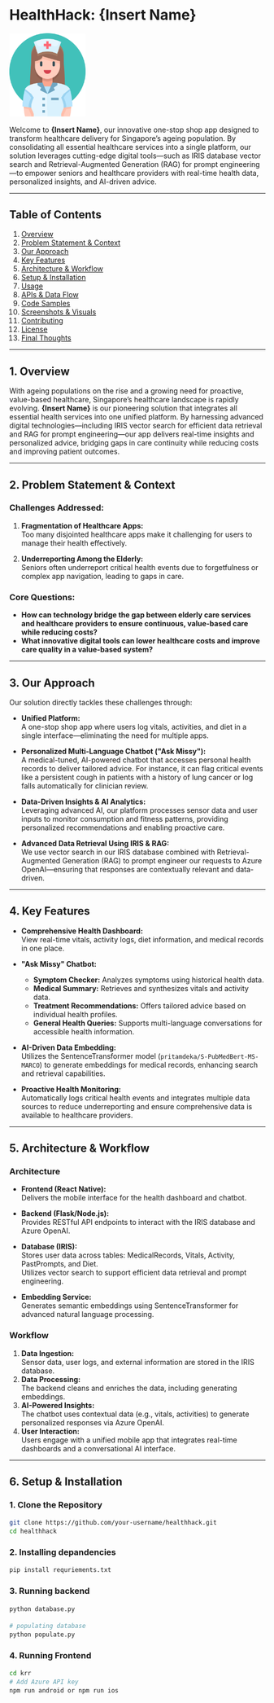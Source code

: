 # HealthHack: {Insert Name}

<img src="krr/assets/images/bot-icon.png"  width="150" />

Welcome to **{Insert Name}**, our innovative one-stop shop app designed to transform healthcare delivery for Singapore’s ageing population. By consolidating all essential healthcare services into a single platform, our solution leverages cutting-edge digital tools—such as IRIS database vector search and Retrieval-Augmented Generation (RAG) for prompt engineering—to empower seniors and healthcare providers with real-time health data, personalized insights, and AI-driven advice.

---

## Table of Contents

1. [Overview](#overview)
2. [Problem Statement & Context](#problem-statement--context)
3. [Our Approach](#our-approach)
4. [Key Features](#key-features)
5. [Architecture & Workflow](#architecture--workflow)
6. [Setup & Installation](#setup--installation)
7. [Usage](#usage)
8. [APIs & Data Flow](#apis--data-flow)
9. [Code Samples](#code-samples)
10. [Screenshots & Visuals](#screenshots--visuals)
11. [Contributing](#contributing)
12. [License](#license)
13. [Final Thoughts](#final-thoughts)

---

## 1. Overview

With ageing populations on the rise and a growing need for proactive, value-based healthcare, Singapore’s healthcare landscape is rapidly evolving. **{Insert Name}** is our pioneering solution that integrates all essential health services into one unified platform. By harnessing advanced digital technologies—including IRIS vector search for efficient data retrieval and RAG for prompt engineering—our app delivers real-time insights and personalized advice, bridging gaps in care continuity while reducing costs and improving patient outcomes.

---

## 2. Problem Statement & Context

### Challenges Addressed:

1. **Fragmentation of Healthcare Apps:**  
   Too many disjointed healthcare apps make it challenging for users to manage their health effectively.

2. **Underreporting Among the Elderly:**  
   Seniors often underreport critical health events due to forgetfulness or complex app navigation, leading to gaps in care.

### Core Questions:

- **How can technology bridge the gap between elderly care services and healthcare providers to ensure continuous, value-based care while reducing costs?**
- **What innovative digital tools can lower healthcare costs and improve care quality in a value-based system?**

---

## 3. Our Approach

Our solution directly tackles these challenges through:

- **Unified Platform:**  
  A one-stop shop app where users log vitals, activities, and diet in a single interface—eliminating the need for multiple apps.

- **Personalized Multi-Language Chatbot ("Ask Missy"):**  
  A medical-tuned, AI-powered chatbot that accesses personal health records to deliver tailored advice. For instance, it can flag critical events like a persistent cough in patients with a history of lung cancer or log falls automatically for clinician review.

- **Data-Driven Insights & AI Analytics:**  
  Leveraging advanced AI, our platform processes sensor data and user inputs to monitor consumption and fitness patterns, providing personalized recommendations and enabling proactive care.

- **Advanced Data Retrieval Using IRIS & RAG:**  
  We use vector search in our IRIS database combined with Retrieval-Augmented Generation (RAG) to prompt engineer our requests to Azure OpenAI—ensuring that responses are contextually relevant and data-driven.

---

## 4. Key Features

- **Comprehensive Health Dashboard:**  
  View real-time vitals, activity logs, diet information, and medical records in one place.

- **"Ask Missy" Chatbot:**  
  - **Symptom Checker:** Analyzes symptoms using historical health data.
  - **Medical Summary:** Retrieves and synthesizes vitals and activity data.
  - **Treatment Recommendations:** Offers tailored advice based on individual health profiles.
  - **General Health Queries:** Supports multi-language conversations for accessible health information.

- **AI-Driven Data Embedding:**  
  Utilizes the SentenceTransformer model (`pritamdeka/S-PubMedBert-MS-MARCO`) to generate embeddings for medical records, enhancing search and retrieval capabilities.

- **Proactive Health Monitoring:**  
  Automatically logs critical health events and integrates multiple data sources to reduce underreporting and ensure comprehensive data is available to healthcare providers.

---

## 5. Architecture & Workflow

### Architecture

- **Frontend (React Native):**  
  Delivers the mobile interface for the health dashboard and chatbot.

- **Backend (Flask/Node.js):**  
  Provides RESTful API endpoints to interact with the IRIS database and Azure OpenAI.

- **Database (IRIS):**  
  Stores user data across tables: MedicalRecords, Vitals, Activity, PastPrompts, and Diet.  
  Utilizes vector search to support efficient data retrieval and prompt engineering.

- **Embedding Service:**  
  Generates semantic embeddings using SentenceTransformer for advanced natural language processing.

### Workflow

1. **Data Ingestion:**  
   Sensor data, user logs, and external information are stored in the IRIS database.
2. **Data Processing:**  
   The backend cleans and enriches the data, including generating embeddings.
3. **AI-Powered Insights:**  
   The chatbot uses contextual data (e.g., vitals, activities) to generate personalized responses via Azure OpenAI.
4. **User Interaction:**  
   Users engage with a unified mobile app that integrates real-time dashboards and a conversational AI interface.

---

## 6. Setup & Installation
### 1. Clone the Repository
```bash
git clone https://github.com/your-username/healthhack.git
cd healthhack
```
### 2. Installing depandencies
```bash
pip install requriements.txt
```

### 3. Running backend
```bash
python database.py

# populating database
python populate.py
```

### 4. Running Frontend
```bash
cd krr
# Add Azure API key
npm run android or npm run ios
```
